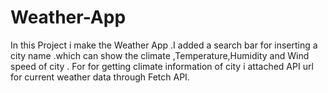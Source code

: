 # Weather-App 

In this Project i make the Weather App .I added a search bar for inserting a city name .which can show the climate ,Temperature,Humidity and Wind speed of city . For for getting climate information of city i attached API url for current weather data through Fetch API. 